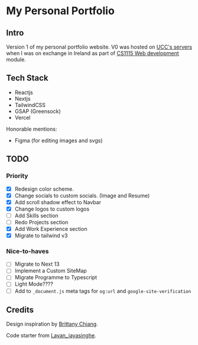 # My Personal Portfolio

## Intro

Version 1 of my personal portfolio website. V0 was hosted on [UCC's servers](https://cs1.ucc.ie/~bcej1/ca/) when I was on exchange in Ireland as part of [CS1115 Web development](https://github.com/BrendanCheong/UCC-Web-Development-CS1115) module.

## Tech Stack

- Reactjs
- Nextjs
- TailwindCSS
- GSAP (Greensock)
- Vercel

Honorable mentions:

- Figma (for editing images and svgs)

## TODO

### Priority

- [x] Redesign color scheme.
- [x] Change socials to custom socials. (Image and Resume)
- [x] Add scroll shadow effect to Navbar
- [x] Change logos to custom logos
- [ ] Add Skills section
- [ ] Redo Projects section
- [x] Add Work Experience section
- [x] Migrate to tailwind v3

### Nice-to-haves

- [ ] Migrate to Next 13
- [ ] Implement a Custom SiteMap
- [ ] Migrate Programme to Typescript
- [ ] Light Mode????
- [ ] Add to `_document.js` meta tags for `og:url` and `google-site-verification`

## Credits

Design inspiration by [Brittany Chiang](https://github.com/bchiang7).

Code starter from [Layan_jayasinghe](https://github.com/LayanJay/v1).
